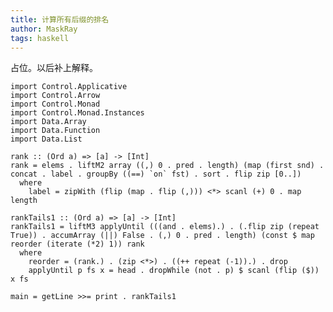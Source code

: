 ```yaml
---
title: 计算所有后缀的排名
author: MaskRay
tags: haskell
---
```



占位。以后补上解释。

    import Control.Applicative
    import Control.Arrow
    import Control.Monad
    import Control.Monad.Instances
    import Data.Array
    import Data.Function
    import Data.List

    rank :: (Ord a) => [a] -> [Int]
    rank = elems . liftM2 array ((,) 0 . pred . length) (map (first snd) . concat . label . groupBy ((==) `on` fst) . sort . flip zip [0..])
      where
        label = zipWith (flip (map . flip (,))) <*> scanl (+) 0 . map length

    rankTails1 :: (Ord a) => [a] -> [Int]
    rankTails1 = liftM3 applyUntil (((and . elems).) . (.flip zip (repeat True)) . accumArray (||) False . (,) 0 . pred . length) (const $ map reorder (iterate (*2) 1)) rank
      where
        reorder = (rank.) . (zip <*>) . ((++ repeat (-1)).) . drop
        applyUntil p fs x = head . dropWhile (not . p) $ scanl (flip ($)) x fs

    main = getLine >>= print . rankTails1
